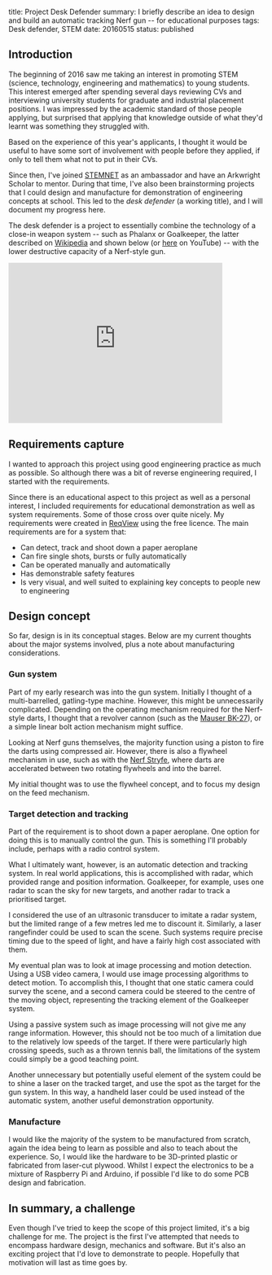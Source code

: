 title: Project Desk Defender
summary: I briefly describe an idea to design and build an automatic tracking Nerf gun -- for educational purposes
tags: Desk defender, STEM
date: 20160515
status: published

## Introduction

The beginning of 2016 saw me taking an interest in promoting STEM (science, technology, engineering and mathematics) to young students. This interest emerged after spending several days reviewing CVs and interviewing university students for graduate and industrial placement positions. I was impressed by the academic standard of those people applying, but surprised that applying that knowledge outside of what they'd learnt was something they struggled with.

Based on the experience of this year's applicants, I thought it would be useful to have some sort of involvement with people before they applied, if only to tell them what not to put in their CVs.

Since then, I've joined [STEMNET](http://www.stemnet.org.uk) as an ambassador and have an Arkwright Scholar to mentor. During that time, I've also been brainstorming projects that I could design and manufacture for demonstration of engineering concepts at school. This led to the *desk defender* (a working title), and I will document my progress here.

The desk defender is a project to essentially combine the technology of a close-in weapon system -- such as Phalanx or Goalkeeper, the latter described on [Wikipedia](https://en.wikipedia.org/wiki/Goalkeeper_CIWS) and shown below (or [here](https://youtu.be/6CHDjOCyixU) on YouTube) -- with the lower destructive capacity of a Nerf-style gun.

<iframe width="420" height="315" src="https://www.youtube.com/embed/6CHDjOCyixU" frameborder="0" allowfullscreen></iframe>

## Requirements capture

I wanted to approach this project using good engineering practice as much as possible. So although there was a bit of reverse engineering required, I started with the requirements.

Since there is an educational aspect to this project as well as a personal interest, I included requirements for educational demonstration as well as system requirements. Some of those cross over quite nicely. My requirements were created in [ReqView](https://www.reqview.com/index.html) using the free licence. The main requirements are for a system that:

* Can detect, track and shoot down a paper aeroplane
* Can fire single shots, bursts or fully automatically
* Can be operated manually and automatically
* Has demonstrable safety features
* Is very visual, and well suited to explaining key concepts to people new to engineering

## Design concept

So far, design is in its conceptual stages. Below are my current thoughts about the major systems involved, plus a note about manufacturing considerations.

### Gun system

Part of my early research was into the gun system. Initially I thought of a multi-barrelled, gatling-type machine. However, this might be unnecessarily complicated. Depending on the operating mechanism required for the Nerf-style darts, I thought that a revolver cannon (such as the [Mauser BK-27](https://en.wikipedia.org/wiki/Mauser_BK-27)), or a simple linear bolt action mechanism might suffice.

Looking at Nerf guns themselves, the majority function using a piston to fire the darts using compressed air. However, there is also a flywheel mechanism in use, such as with the [Nerf Stryfe](http://nerf.wikia.com/wiki/Stryfe), where darts are accelerated between two rotating flywheels and into the barrel.

My initial thought was to use the flywheel concept, and to focus my design on the feed mechanism.

### Target detection and tracking

Part of the requirement is to shoot down a paper aeroplane. One option for doing this is to manually control the gun. This is something I'll probably include, perhaps with a radio control system.

What I ultimately want, however, is an automatic detection and tracking system. In real world applications, this is accomplished with radar, which provided range and position information. Goalkeeper, for example, uses one radar to scan the sky for new targets, and another radar to track a prioritised target.

I considered the use of an ultrasonic transducer to imitate a radar system, but the limited range of a few metres led me to discount it. Similarly, a laser rangefinder could be used to scan the scene. Such systems require precise timing due to the speed of light, and have a fairly high cost associated with them.

My eventual plan was to look at image processing and motion detection. Using a USB video camera, I would use image processing algorithms to detect motion. To accomplish this, I thought that one static camera could survey the scene, and a second camera could be steered to the centre of the moving object, representing the tracking element of the Goalkeeper system.

Using a passive system such as image processing will not give me any range information. However, this should not be too much of a limitation due to the relatively low speeds of the target. If there were particularly high crossing speeds, such as a thrown tennis ball, the limitations of the system could simply be a good teaching point.

Another unnecessary but potentially useful element of the system could be to shine a laser on the tracked target, and use the spot as the target for the gun system. In this way, a handheld laser could be used instead of the automatic system, another useful demonstration opportunity.

### Manufacture

I would like the majority of the system to be manufactured from scratch, again the idea being to learn as possible and also to teach about the experience. So, I would like the hardware to be 3D-printed plastic or fabricated from laser-cut plywood. Whilst I expect the electronics to be a mixture of Raspberry Pi and Arduino, if possible I'd like to do some PCB design and fabrication.

## In summary, a challenge

Even though I've tried to keep the scope of this project limited, it's a big challenge for me. The project is the first I've attempted that needs to encompass hardware design, mechanics and software. But it's also an exciting project that I'd love to demonstrate to people. Hopefully that motivation will last as time goes by.
